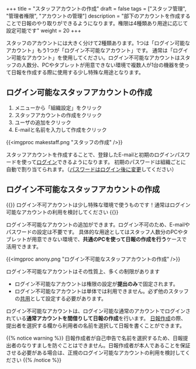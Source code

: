 +++
title = "スタッフアカウントの作成"
draft = false
tags = ["スタッフ管理", "管理者権限", "アカウントの管理"]
description = "部下のアカウントを作成することで日報のやり取りができるようになります。権限は4種類あり用途に応じて設定可能です"
weight = 20
+++

スタッフのアカウントには大きく分けて2種類あります。1つは「ログイン可能なアカウント」もう1つが「ログイン不可能なアカウント」です。
通常は「ログイン可能なアカウント」を使用してください。ログイン不可能なアカウントはスタッフの人数分、PCやタブレットが用意できない環境で複数人が1台の機器を使って日報を作成する際に使用する少し特殊な用途となります。

## ログイン可能なスタッフアカウントの作成

1. メニューから「組織設定」をクリック
1. スタッフアカウントの作成をクリック
1. ユーザの追加をクリック
1. E-mailと名前を入力して作成をクリック

{{<imgproc makestaff.png "スタッフの作成" />}}

スタッフアカウントを作成することで、登録したE-mailと初期のログインパスワードを使って[ログイン](/account/signin/)できるようになります。
初期のパスワードは組織ごとに自動で割り当てられます。（[パスワードはログイン後に変更](/account/password/)してください）

## ログイン不可能なスタッフアカウントの作成

{{<alice pos="right" icon="here">}}
ログイン不可アカウントは少し特殊な環境で使うものです！通常はログイン可能なアカウントの利用を検討してください
{{</alice>}}

ログイン不可能なアカウントの追加ができます。ログイン不可のため、E-mailやパスワードの設定は不要です。
具体的な用途としてはスタッフ人数分のPCやタブレットが用意できない環境で、**共通のPCを使って日報の作成を行う**ケースで活用できます。

{{<imgproc anony.png "ログイン不可能なスタッフアカウントの作成" />}}

ログイン不可能なアカウントはその性質上、多くの制限があります

- ログイン不可能なアカウントは権限の設定が**提出のみ**で固定されます。
- ログイン不可能なアカウントは単体では利用できません。必ず他のスタッフの[共用](/org/groupsetting/share/)として設定する必要があります。

ログイン不可能なアカウントは、ログイン可能な通常のアカウントでログインされている**通常アカウントを間借りして日報の作成**を行います。
[日報作成](/report/write/write/)の際、提出者を選択する欄から利用者の名前を選択して日報を書くことができます。

{{% notice warning %}}
日報作成者が自己申告で名前を選択するため、日報提出者のなりすましを防ぐことはできません。日報作成者が本人であることを保証させる必要がある場合は、正規のログイン可能なアカウントの利用を検討してください
{{% /notice %}}
